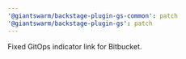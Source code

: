 ```yaml
---
'@giantswarm/backstage-plugin-gs-common': patch
'@giantswarm/backstage-plugin-gs': patch
---
```


Fixed GitOps indicator link for Bitbucket.
